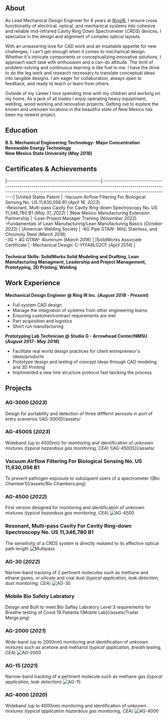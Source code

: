 
## About
As Lead Mechanical Design Engineer for 6 years at [RingIR](https://ring-ir.com/), I ensure cross functionality of electrical, optical, and mechanical systems into cohesive and reliable mid-infrared Cavity Ring Down Spectrometer (_CRDS_) devices. I specialize in the design and alignment of complex optical layouts.

With an unwavering love for CAD work and an insatiable appetite for new challenges, I can't get enough when it comes to mechanical design. Whether it's intricate components or conceptualizing innovative solutions, I approach each task with enthusiasm and a can-do attitude. The thrill of problem-solving and continuous learning is like fuel to me. I have the drive to do the leg work and research necessary to translate conceptual ideas into tangible designs. I am eager for collaboration, always open to feedback, and ready to teach or learn from others. 

Outside of my career I love spending time with my children and working on my home. As a jack of all trades I enjoy operating heavy equiptment, welding, wood working and renovation projects. Getting out to explore the known and unknown locations in the beautiful state of New Mexico has been my newest project. 

## Education	

**B.S. Mechanical Engineering Technology- Major Concentration Renewable Energy Technology <br> New Mexico State University (_May 2018_)**

## Certificates & Achievements

|:----------------------------------------------|:---------------------------------------------------------------------------------------------------------------------------------------------------------------------------------------------|
|United States Patent                           | -Vacuum Airflow Filtering For Biological Sensing No. US 11,630,056 B1 (_April 18, 2023_) <br> -Resonant, Multi-pass Cavity For Cavity Ring-down Spectroscopy No. US 11,346,780 B1 (_May 31, 2022_) |
|New Mexico Manufacturing Extension Partnership | -Lean Project Manager Training (_November 2022_) <br> -Fundamentals of Lean Manufacturing/Lean Manufacturing Basics (_October 2022_)                                                                |
|American Welding Society                       | -6G Pipe GTAW- Mild, Stainless, and Chromoly Steel (_March 2016_) <br> -3G + 4G GTAW- Aluminum (_March 2016_)                                                                                       |
|SolidWorks Associate Certificate               | -Mechanical Design: C-YFFA8LG2CF (_April 2014_)                                                                                                                                               |

#### Technical Skills: SolidWorks Solid Modeling and Drafting, Lean Manufacturing Managment, Leadership and Project Management, Prototyping, 3D Printing, Welding

## Work Experience
**Mechanical Design Engineer @ Ring IR Inc. (_August 2018 - Present_)**
- Full system CAD design
- Manage the integration of systems from other engineering teams
- Ensuring customer/contract requirements are met
- Part acquisition and logistics
- Short run manufacturing

**Prototyping Lab Technician @ Studio G - Arrowhead Center/NMSU  (_August 2017- May 2018_)**
- Facilitate real world design practices for client entrepreneur's ideas/products
- Prototype design and testing of concept ideas through CAD modeling and 3D Printing
- Implimented a new hire structure protocol fast tarcking the process

## Projects
### AG-3000 (_2023_)
Design for portablilty and detection of three difffernt aerosols in port of entry scenerios
![AG-3000](/assets/

### AG-4500S (_2023_)
Wideband (up to 4500nm) for monitoring and identification of unknown mixtures (_typical hazardous gas monitoring, CEA_)
![AG-4500S](/assets/

### Vacuum Airflow Filtering For Biological Sensing No. US 11,630,056 B1
To prevent pathogen exposure to subsiquent users of a spectrometer
![Bio Chamber1](/assets/Bio Chambers.png)

### AG-4500 (_2022_)
First version designed for monitoring and identification of unknown mixtures (_typical hazardous gas monitoring, CEA_)
![AG-4500](/assets/4500-Ag-silo-1.png)

### Resonant, Multi-pass Cavity For Cavity Ring-down Spectroscopy No. US 11,346,780 B1
The sensitivity of a CRDS system is directly realated to its effective optical path length
![Multipass](/assets/Multipass.png)

### AG-30 (_2022_)
Narrow-band tracking of 2 pertinent molecules such as methane and ethane gases, or silicate and coal dust (_typical application, leak detection, dust monitoring, CEA_)
![AG-30](/assets/ag15alpha1-silo-1.png)

### Mobile Bio Safety Labratory
Deisgn and Built to meet Bio Saftey Labratory Level 3 requirements for Breathe testing of Covid 19 Patients
![Mobile Lab](/assets/Trailer Merge.png)

### AG-2000 (_2021_)
Wide-band (up to 2000nm) monitoring and identification of unknown mixtures such as acetone and methanol (_typical application, breath testing, CEA_)
![AG-2000](/assets/AG2000-Black-silo-1.png)

### AG-15 (_2021_)
Narrow-band tracking of a pertinent molecule such as methane gas (_typical application, leak detection_)
![AG-15](/assets/AG-15-Blue-silo-1.png)

### AG-4000 (_2020_)
Wideband (up to 4000nm) monitoring and identification of unknown mixtures (_typical application hazardous gas monitoring, CEA_)
![AG-4000](/assets/ag-4000-alpha-silo-1.png)
